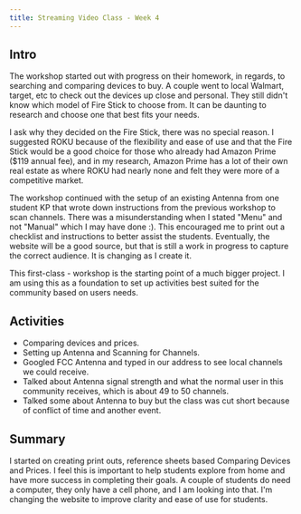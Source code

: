 ```yaml
---
title: Streaming Video Class - Week 4
---
```


## Intro
The workshop started out with progress on their homework, in regards, to searching and comparing devices to buy.
A couple went to local Walmart, target, etc to check out the devices up close and personal. They still didn't know which model
of Fire Stick to choose from.  It can be daunting to research and choose one that best fits your needs.

I ask why they decided on the Fire Stick, there was no special reason.  I suggested ROKU because of the flexibility and ease of use 
and that the Fire Stick would be a good choice for those who already had Amazon Prime ($119 annual fee), 
and in my research, Amazon Prime has a lot of their own real estate as where ROKU had nearly none and felt
they were more of a competitive market.  

The workshop continued with the setup of an existing Antenna from one student KP that wrote down instructions from the previous workshop
to scan channels.  There was a misunderstanding when I stated "Menu" and not "Manual" which I may have done :).  This encouraged me to print out a checklist and instructions to better assist the students.  Eventually, the website will be a good source, but that is
still a work in progress to capture the correct audience.  It is changing as I create it.  

This first-class - workshop is the starting point of a much bigger project.  I am using this as a foundation to set up activities best
suited for the community based on users needs.  

## Activities
- Comparing devices and prices.
- Setting up Antenna and Scanning for Channels.
- Googled FCC Antenna and typed in our address to see local channels we could receive. 
- Talked about Antenna signal strength and what the normal user in this community receives, which is about 49 to 50 channels.
- Talked some about Antenna to buy but the class was cut short because of conflict of time and another event.

## Summary
I started on creating print outs, reference sheets based Comparing Devices and Prices. I feel this is important to help
students explore from home and have more success in completing their goals. 
A couple of students do need a computer, they only have a cell phone, and I am looking into that. 
I'm changing the website to improve clarity and ease of use for students.  




